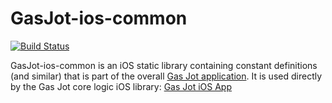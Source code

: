 # GasJot-ios-common

[![Build Status](https://travis-ci.org/evanspa/GasJot-ios-common.svg)](https://travis-ci.org/evanspa/GasJot-ios-common)

GasJot-ios-common is an iOS static library containing constant definitions
(and similar) that is part of the overall
[Gas Jot application](https://github.com/evanspa/GasJot-ios).  It
is used directly by the Gas Jot core logic iOS library: [Gas Jot iOS App](https://github.com/evanspa/GasJot-ios)
